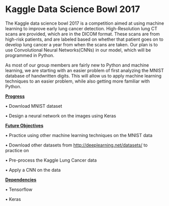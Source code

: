 # Kaggle Data Science Bowl 2017
The Kaggle data science bowl 2017 is a competition aimed at using machine learning to improve early lung cancer detection. High-Resolution lung CT scans are provided, which are in the DICOM format. These scans are from high-risk patients, and are labeled based on whether that patient goes on to develop lung cancer a year from when the scans are taken. Our plan is to use Convolutional Neural Networks(CNNs) in our model, which will be programmed in Python. 

As most of our group members are fairly new to Python and machine learning, we are starting with an easier problem of first analyzing the MNIST database of handwritten digits. This will allow us to apply machine learning techniques to an easier problem, while also getting more familiar with Python.


<u><b>Progress</b></u>

•	Download MNIST dataset

•	Design a neural network on the images using Keras


<u><b>Future Objectives</b></u>

•	Practice using other machine learning techniques on the MNIST data

•	Download other datasets from http://deeplearning.net/datasets/ to practice on

•	Pre-process the Kaggle Lung Cancer data

•	Apply a CNN on the data 


<u><b>Dependencies</b></u>

•	Tensorflow

•	Keras




